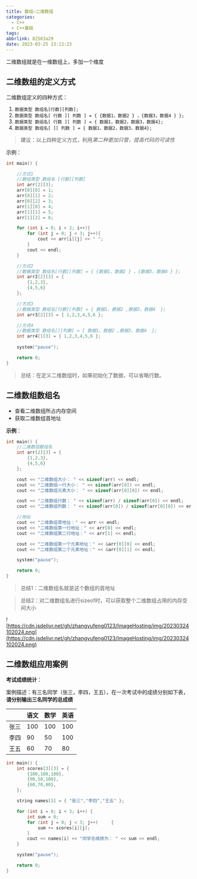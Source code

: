 ```yaml
---
title: 数组—二维数组
categories:
  - C++
  - C++基础
tags:
abbrlink: 82583a29
date: 2023-03-25 13:13:23
---
```


二维数组就是在一维数组上，多加一个维度

## 二维数组的定义方式

二维数组定义的四种方式：

1. `数据类型 数组名[行数][列数];`
2. `数据类型 数组名[ 行数 ][ 列数 ] = { {数据1，数据2 } ，{数据3，数据4 } };`
3. `数据类型 数组名[ 行数 ][ 列数 ] = { 数据1，数据2，数据3，数据4};`
4. `数据类型 数组名[ ][ 列数 ] = { 数据1，数据2，数据3，数据4};`

> 建议：以上四种定义方式，利用*第二种更加只管，提高代码的可读性*
> 

示例：

```cpp
int main() {

	//方式1  
	//数组类型 数组名 [行数][列数]
	int arr[2][3];
	arr[0][0] = 1;
	arr[0][1] = 2;
	arr[0][2] = 3;
	arr[1][0] = 4;
	arr[1][1] = 5;
	arr[1][2] = 6;

	for (int i = 0; i < 2; i++){
		for (int j = 0; j < 3; j++){
			cout << arr[i][j] << " ";
		}
		cout << endl;
	}

	//方式2 
	//数据类型 数组名[行数][列数] = { {数据1，数据2 } ，{数据3，数据4 } };
	int arr2[2][3] = {
		{1,2,3},
		{4,5,6}
	};

	//方式3
	//数据类型 数组名[行数][列数] = { 数据1，数据2 ,数据3，数据4  };
	int arr3[2][3] = { 1,2,3,4,5,6 }; 

	//方式4 
	//数据类型 数组名[][列数] = { 数据1，数据2 ,数据3，数据4  };
	int arr4[][3] = { 1,2,3,4,5,6 };
	
	system("pause");

	return 0;
}
```

> 总结：在定义二维数组时，如果初始化了数据，可以省略行数。
> 

## 二维数组数组名

- 查看二维数组所占内存空间
- 获取二维数组首地址

**示例**：

```cpp
int main() {
	//二维数组数组名
	int arr[2][3] =	{
		{1,2,3},
		{4,5,6}
	};

	cout << "二维数组大小： " << sizeof(arr) << endl;
	cout << "二维数组一行大小： " << sizeof(arr[0]) << endl;
	cout << "二维数组元素大小： " << sizeof(arr[0][0]) << endl;

	cout << "二维数组行数： " << sizeof(arr) / sizeof(arr[0]) << endl;
	cout << "二维数组列数： " << sizeof(arr[0]) / sizeof(arr[0][0]) << endl;

	//地址
	cout << "二维数组首地址：" << arr << endl;
	cout << "二维数组第一行地址：" << arr[0] << endl;
	cout << "二维数组第二行地址：" << arr[1] << endl;

	cout << "二维数组第一个元素地址：" << &arr[0][0] << endl;
	cout << "二维数组第二个元素地址：" << &arr[0][1] << endl;

	system("pause");

	return 0;
}
```

> 总结1：二维数组名就是这个数组的首地址
> 

> 总结2：对二维数组名进行sizeof时，可以获取整个二维数组占用的内存空间大小
> 

![https://cdn.jsdelivr.net/gh/zhangyufeng0123/ImageHosting/img/20230324102024.png](https://cdn.jsdelivr.net/gh/zhangyufeng0123/ImageHosting/img/20230324102024.png)

## 二维数组应用案例

**考试成绩统计**：

案例描述：有三名同学（张三，李四，王五），在一次考试中的成绩分别如下表，**请分别输出三名同学的总成绩**

|  | 语文 | 数学 | 英语 |
| --- | --- | --- | --- |
| 张三 | 100 | 100 | 100 |
| 李四 | 90 | 50 | 100 |
| 王五 | 60 | 70 | 80 |

```cpp
int main() {
	int scores[3][3] = {
		{100,100,100},
		{90,50,100},
		{60,70,80},
	};

	string names[3] = { "张三","李四","王五" };

	for (int i = 0; i < 3; i++)	{
		int sum = 0;
		for (int j = 0; j < 3; j++)		{
			sum += scores[i][j];
		}
		cout << names[i] << "同学总成绩为： " << sum << endl;
	}

	system("pause");

	return 0;
}
```